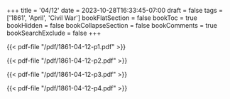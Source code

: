+++
title = '04/12'
date = 2023-10-28T16:33:45-07:00
draft = false
tags = ['1861', 'April', 'Civil War']
bookFlatSection = false
bookToc = true
bookHidden = false
bookCollapseSection = false
bookComments = true
bookSearchExclude = false
+++

{{< pdf-file "/pdf/1861-04-12-p1.pdf" >}}

{{< pdf-file "/pdf/1861-04-12-p2.pdf" >}}

{{< pdf-file "/pdf/1861-04-12-p3.pdf" >}}

{{< pdf-file "/pdf/1861-04-12-p4.pdf" >}}
